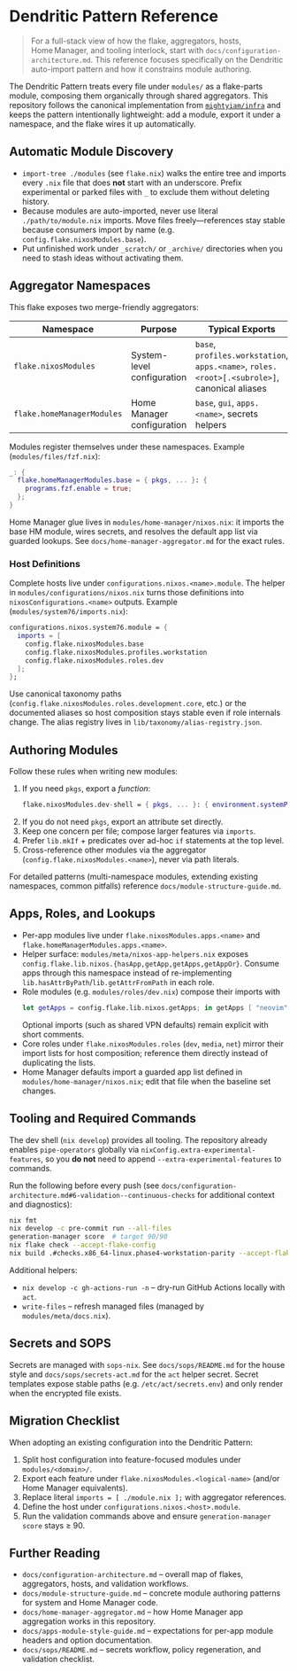 # Dendritic Pattern Reference

> For a full-stack view of how the flake, aggregators, hosts, Home Manager, and tooling interlock, start with `docs/configuration-architecture.md`. This reference focuses specifically on the Dendritic auto-import pattern and how it constrains module authoring.

The Dendritic Pattern treats every file under `modules/` as a flake-parts module, composing them organically through shared aggregators. This repository follows the canonical implementation from [`mightyiam/infra`](https://github.com/mightyiam/infra) and keeps the pattern intentionally lightweight: add a module, export it under a namespace, and the flake wires it up automatically.

## Automatic Module Discovery

- `import-tree ./modules` (see `flake.nix`) walks the entire tree and imports every `.nix` file that does **not** start with an underscore. Prefix experimental or parked files with `_` to exclude them without deleting history.
- Because modules are auto-imported, never use literal `./path/to/module.nix` imports. Move files freely—references stay stable because consumers import by name (e.g. `config.flake.nixosModules.base`).
- Put unfinished work under `_scratch/` or `_archive/` directories when you need to stash ideas without activating them.

## Aggregator Namespaces

This flake exposes two merge-friendly aggregators:

| Namespace                  | Purpose                    | Typical Exports                                                                              |
| -------------------------- | -------------------------- | -------------------------------------------------------------------------------------------- |
| `flake.nixosModules`       | System-level configuration | `base`, `profiles.workstation`, `apps.<name>`, `roles.<root>[.<subrole>]`, canonical aliases |
| `flake.homeManagerModules` | Home Manager configuration | `base`, `gui`, `apps.<name>`, secrets helpers                                                |

Modules register themselves under these namespaces. Example (`modules/files/fzf.nix`):

```nix
_: {
  flake.homeManagerModules.base = { pkgs, ... }: {
    programs.fzf.enable = true;
  };
}
```

Home Manager glue lives in `modules/home-manager/nixos.nix`: it imports the base HM module, wires secrets, and resolves the default app list via guarded lookups. See `docs/home-manager-aggregator.md` for the exact rules.

### Host Definitions

Complete hosts live under `configurations.nixos.<name>.module`. The helper in `modules/configurations/nixos.nix` turns those definitions into `nixosConfigurations.<name>` outputs. Example (`modules/system76/imports.nix`):

```nix
configurations.nixos.system76.module = {
  imports = [
    config.flake.nixosModules.base
    config.flake.nixosModules.profiles.workstation
    config.flake.nixosModules.roles.dev
  ];
};
```

Use canonical taxonomy paths (`config.flake.nixosModules.roles.development.core`, etc.) or the documented aliases so host composition stays stable even if role internals change. The alias registry lives in `lib/taxonomy/alias-registry.json`.

## Authoring Modules

Follow these rules when writing new modules:

1. If you need `pkgs`, export a _function_:
   ```nix
   flake.nixosModules.dev-shell = { pkgs, ... }: { environment.systemPackages = with pkgs; [ jq yq ]; };
   ```
2. If you do not need `pkgs`, export an attribute set directly.
3. Keep one concern per file; compose larger features via `imports`.
4. Prefer `lib.mkIf` + predicates over ad-hoc `if` statements at the top level.
5. Cross-reference other modules via the aggregator (`config.flake.nixosModules.<name>`), never via path literals.

For detailed patterns (multi-namespace modules, extending existing namespaces, common pitfalls) reference `docs/module-structure-guide.md`.

## Apps, Roles, and Lookups

- Per-app modules live under `flake.nixosModules.apps.<name>` and `flake.homeManagerModules.apps.<name>`.
- Helper surface: `modules/meta/nixos-app-helpers.nix` exposes `config.flake.lib.nixos.{hasApp,getApp,getApps,getAppOr}`. Consume apps through this namespace instead of re-implementing `lib.hasAttrByPath`/`lib.getAttrFromPath` in each role.
- Role modules (e.g. `modules/roles/dev.nix`) compose their imports with
  ```nix
  let getApps = config.flake.lib.nixos.getApps; in getApps [ "neovim" "httpie" ]
  ```
  Optional imports (such as shared VPN defaults) remain explicit with short comments.
- Core roles under `flake.nixosModules.roles` (`dev`, `media`, `net`) mirror their import lists for host composition; reference them directly instead of duplicating the lists.
- Home Manager defaults import a guarded app list defined in `modules/home-manager/nixos.nix`; edit that file when the baseline set changes.

## Tooling and Required Commands

The dev shell (`nix develop`) provides all tooling. The repository already enables `pipe-operators` globally via `nixConfig.extra-experimental-features`, so you **do not** need to append `--extra-experimental-features` to commands.

Run the following before every push (see `docs/configuration-architecture.md#6-validation--continuous-checks` for additional context and diagnostics):

```bash
nix fmt
nix develop -c pre-commit run --all-files
generation-manager score  # target 90/90
nix flake check --accept-flake-config
nix build .#checks.x86_64-linux.phase4-workstation-parity --accept-flake-config
```

Additional helpers:

- `nix develop -c gh-actions-run -n` – dry-run GitHub Actions locally with `act`.
- `write-files` – refresh managed files (managed by `modules/meta/docs.nix`).

## Secrets and SOPS

Secrets are managed with `sops-nix`. See `docs/sops/README.md` for the house style and `docs/sops/secrets-act.md` for the `act` helper secret. Secret templates expose stable paths (e.g. `/etc/act/secrets.env`) and only render when the encrypted file exists.

## Migration Checklist

When adopting an existing configuration into the Dendritic Pattern:

1. Split host configuration into feature-focused modules under `modules/<domain>/`.
2. Export each feature under `flake.nixosModules.<logical-name>` (and/or Home Manager equivalents).
3. Replace literal `imports = [ ./module.nix ];` with aggregator references.
4. Define the host under `configurations.nixos.<host>.module`.
5. Run the validation commands above and ensure `generation-manager score` stays ≥ 90.

## Further Reading

- `docs/configuration-architecture.md` – overall map of flakes, aggregators, hosts, and validation workflows.
- `docs/module-structure-guide.md` – concrete module authoring patterns for system and Home Manager code.
- `docs/home-manager-aggregator.md` – how Home Manager app aggregation works in this repository.
- `docs/apps-module-style-guide.md` – expectations for per-app module headers and option documentation.
- `docs/sops/README.md` – secrets workflow, policy regeneration, and validation checklist.

